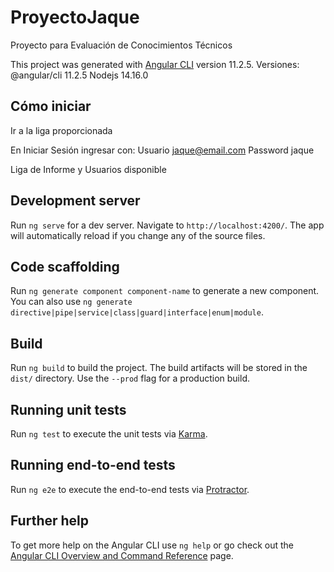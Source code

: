 # ProyectoJaque

Proyecto para Evaluación de Conocimientos Técnicos

This project was generated with [Angular CLI](https://github.com/angular/angular-cli) version 11.2.5.
Versiones:
@angular/cli                    11.2.5
Nodejs                          14.16.0 

## Cómo iniciar
Ir a la liga proporcionada

En Iniciar Sesión ingresar con:
Usuario jaque@email.com
Password jaque

Liga de Informe y Usuarios disponible



## Development server

Run `ng serve` for a dev server. Navigate to `http://localhost:4200/`. The app will automatically reload if you change any of the source files.

## Code scaffolding

Run `ng generate component component-name` to generate a new component. You can also use `ng generate directive|pipe|service|class|guard|interface|enum|module`.

## Build

Run `ng build` to build the project. The build artifacts will be stored in the `dist/` directory. Use the `--prod` flag for a production build.

## Running unit tests

Run `ng test` to execute the unit tests via [Karma](https://karma-runner.github.io).

## Running end-to-end tests

Run `ng e2e` to execute the end-to-end tests via [Protractor](http://www.protractortest.org/).

## Further help

To get more help on the Angular CLI use `ng help` or go check out the [Angular CLI Overview and Command Reference](https://angular.io/cli) page.
